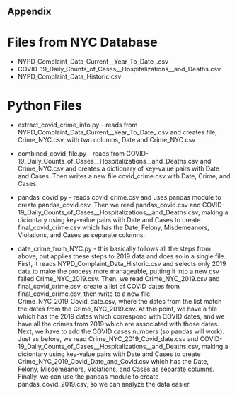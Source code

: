 ## Appendix 

# Files from NYC Database

* NYPD_Complaint_Data_Current__Year_To_Date_.csv
* COVID-19_Daily_Counts_of_Cases__Hospitalizations__and_Deaths.csv 
* NYPD_Complaint_Data_Historic.csv

# Python Files

* extract_covid_crime_info.py - reads from NYPD_Complaint_Data_Current__Year_To_Date_.csv and creates file, Crime_NYC.csv, with two columns, Date and Crime_NYC.csv
* combined_covid_file.py - reads from COVID-19_Daily_Counts_of_Cases__Hospitalizations__and_Deaths.csv and Crime_NYC.csv and creates a dictionary of key-value pairs with Date and Cases. Then writes a new file covid_crime.csv with Date, Crime, and Cases.
* pandas_covid.py - reads covid_crime.csv and uses pandas module to create pandas_covid.csv. Then we read pandas_covid.csv and COVID-19_Daily_Counts_of_Cases__Hospitalizations__and_Deaths.csv, making a diciontary using key-value pairs with Date and Cases to create final_covid_crime.csv which has the Date, Felony, Misdemeanors, Violations, and Cases as separate columns. 


* date_crime_from_NYC.py - this basically follows all the steps from above, but applies these steps to 2019 data and does so in a single file. First, it reads NYPD_Complaint_Data_Historic.csv and selects only 2019 data to make the process more manageable, putting it into a new csv falled Crime_NYC_2019.csv. Then, we read Crime_NYC_2019.csv and final_covid_crime.csv, create a list of COVID dates from final_covid_crime.csv, then write to a new file, Crime_NYC_2019_Covid_date.csv, where the dates from the list match the dates from the Crime_NYC_2019.csv. At this point, we have a file which has the 2019 dates which correspond with COVID dates, and we have all the crimes from 2019 which are associated with those dates. Next, we have to add the COVID cases numbers (so pandas will work). Just as before,  we read Crime_NYC_2019_Covid_date.csv and COVID-19_Daily_Counts_of_Cases__Hospitalizations__and_Deaths.csv, making a diciontary using key-value pairs with Date and Cases to create Crime_NYC_2019_Covid_Date_and_Covid.csv which has the Date, Felony, Misdemeanors, Violations, and Cases as separate columns. Finally, we can use the pandas module to create pandas_covid_2019.csv, so we can analyze the data easier. 





